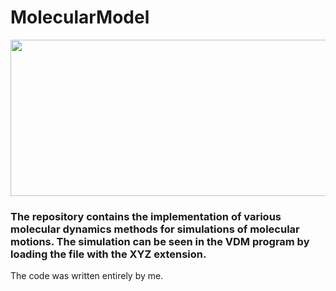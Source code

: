 # MolecularModel

<img src="https://www.theresonance.com/wp-content/uploads/2017/06/molecule_illustation.jpg" width="900" height="250">

### The repository contains the implementation of various molecular dynamics methods for simulations of molecular motions. The simulation can be seen in the VDM program by loading the file with the XYZ extension.

The code was written entirely by me.
